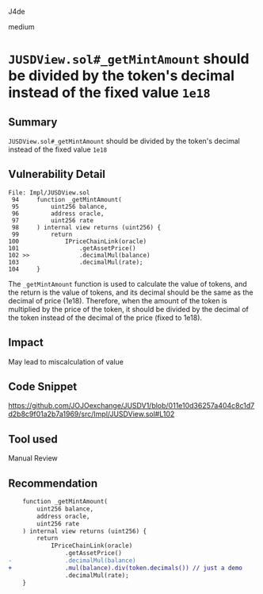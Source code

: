 J4de

medium

# `JUSDView.sol#_getMintAmount`  should be divided by the token's decimal instead of the fixed value `1e18`

## Summary

`JUSDView.sol#_getMintAmount`  should be divided by the token's decimal instead of the fixed value `1e18`

## Vulnerability Detail

```solidity
File: Impl/JUSDView.sol
 94     function _getMintAmount(
 95         uint256 balance,
 96         address oracle,
 97         uint256 rate
 98     ) internal view returns (uint256) {
 99         return
100             IPriceChainLink(oracle)
101                 .getAssetPrice()
102 >>              .decimalMul(balance)
103                 .decimalMul(rate);
104     }
```

The `_getMintAmount` function is used to calculate the value of tokens, and the return is the value of tokens, and its decimal should be the same as the decimal of price (1e18). Therefore, when the amount of the token is multiplied by the price of the token, it should be divided by the decimal of the token instead of the decimal of the price (fixed to 1e18).

## Impact

May lead to miscalculation of value

## Code Snippet

https://github.com/JOJOexchange/JUSDV1/blob/011e10d36257a404c8c1d7d2b8c9f01a2b7a1969/src/Impl/JUSDView.sol#L102

## Tool used

Manual Review

## Recommendation

```diff
    function _getMintAmount(
        uint256 balance,
        address oracle,
        uint256 rate
    ) internal view returns (uint256) {
        return
            IPriceChainLink(oracle)
                .getAssetPrice()
-               .decimalMul(balance)
+               .mul(balance).div(token.decimals()) // just a demo
                .decimalMul(rate);
    }
```